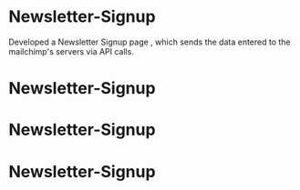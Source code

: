 # Newsletter-Signup
Developed a Newsletter Signup page , which sends the data entered to the mailchimp's servers via API calls.
# Newsletter-Signup
# Newsletter-Signup
# Newsletter-Signup
